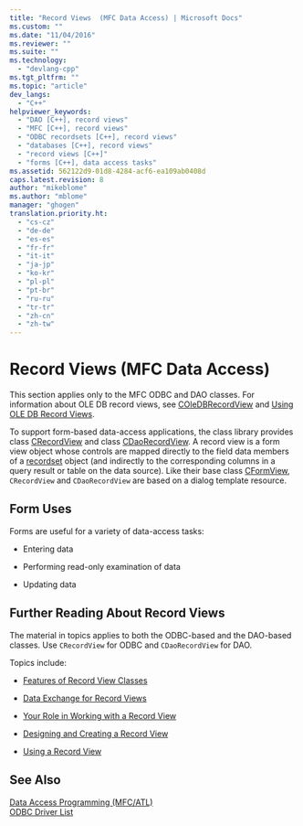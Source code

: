 ```yaml
---
title: "Record Views  (MFC Data Access) | Microsoft Docs"
ms.custom: ""
ms.date: "11/04/2016"
ms.reviewer: ""
ms.suite: ""
ms.technology: 
  - "devlang-cpp"
ms.tgt_pltfrm: ""
ms.topic: "article"
dev_langs: 
  - "C++"
helpviewer_keywords: 
  - "DAO [C++], record views"
  - "MFC [C++], record views"
  - "ODBC recordsets [C++], record views"
  - "databases [C++], record views"
  - "record views [C++]"
  - "forms [C++], data access tasks"
ms.assetid: 562122d9-01d8-4284-acf6-ea109ab0408d
caps.latest.revision: 8
author: "mikeblome"
ms.author: "mblome"
manager: "ghogen"
translation.priority.ht: 
  - "cs-cz"
  - "de-de"
  - "es-es"
  - "fr-fr"
  - "it-it"
  - "ja-jp"
  - "ko-kr"
  - "pl-pl"
  - "pt-br"
  - "ru-ru"
  - "tr-tr"
  - "zh-cn"
  - "zh-tw"
---
```

# Record Views  (MFC Data Access)
This section applies only to the MFC ODBC and DAO classes. For information about OLE DB record views, see [COleDBRecordView](../mfc/reference/coledbrecordview-class.md) and [Using OLE DB Record Views](../data/oledb/using-ole-db-record-views.md).  
  
 To support form-based data-access applications, the class library provides class [CRecordView](../mfc/reference/crecordview-class.md) and class [CDaoRecordView](../mfc/reference/cdaorecordview-class.md). A record view is a form view object whose controls are mapped directly to the field data members of a [recordset](../data/odbc/recordset-odbc.md) object (and indirectly to the corresponding columns in a query result or table on the data source). Like their base class [CFormView](../mfc/reference/cformview-class.md), `CRecordView` and `CDaoRecordView` are based on a dialog template resource.  
  
## Form Uses  
 Forms are useful for a variety of data-access tasks:  
  
-   Entering data  
  
-   Performing read-only examination of data  
  
-   Updating data  
  
## Further Reading About Record Views  
 The material in topics applies to both the ODBC-based and the DAO-based classes. Use `CRecordView` for ODBC and `CDaoRecordView` for DAO.  
  
 Topics include:  
  
-   [Features of Record View Classes](../data/features-of-record-view-classes-mfc-data-access.md)  
  
-   [Data Exchange for Record Views](../data/data-exchange-for-record-views-mfc-data-access.md)  
  
-   [Your Role in Working with a Record View](../data/your-role-in-working-with-a-record-view-mfc-data-access.md)  
  
-   [Designing and Creating a Record View](../data/designing-and-creating-a-record-view-mfc-data-access.md)  
  
-   [Using a Record View](../data/using-a-record-view-mfc-data-access.md)  
  
## See Also  
 [Data Access Programming (MFC/ATL)](../data/data-access-programming-mfc-atl.md)   
 [ODBC Driver List](../data/odbc/odbc-driver-list.md)